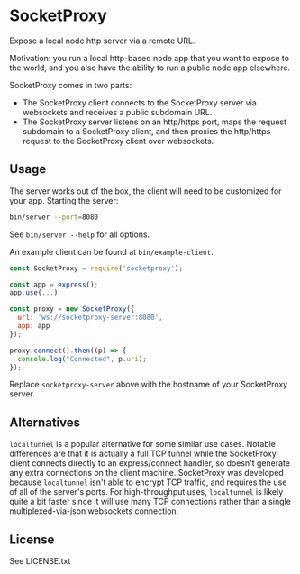 # SocketProxy

Expose a local node http server via a remote URL.

Motivation: you run a local http-based node app that you want to expose to the world, and you also have the ability to run a public node app elsewhere.

SocketProxy comes in two parts:

* The SocketProxy client connects to the SocketProxy server via websockets and receives a public subdomain URL.
* The SocketProxy server listens on an http/https port, maps the request subdomain to a SocketProxy client, and then proxies the http/https request to the SocketProxy client over websockets.

## Usage

The server works out of the box, the client will need to be customized for your app. Starting the server:

```bash
bin/server --port=8080
```

See `bin/server --help` for all options.

An example client can be found at `bin/example-client`.

```javascript
const SocketProxy = require('socketproxy');

const app = express();
app.use(...)

const proxy = new SocketProxy({
  url: 'ws://socketproxy-server:8080',
  app: app
});

proxy.connect().then((p) => {
  console.log("Connected", p.uri);
});
```

Replace `socketproxy-server` above with the hostname of your SocketProxy server.

## Alternatives

`localtunnel` is a popular alternative for some similar use cases. Notable differences are that it is actually a full TCP tunnel while the SocketProxy client connects directly to an express/connect handler, so doesn't generate any extra connections on the client machine. SocketProxy was developed because `localtunnel` isn't able to encrypt TCP traffic, and requires the use of all of the server's ports. For high-throughput uses, `localtunnel` is likely quite a bit faster since it will use many TCP connections rather than a single multiplexed-via-json websockets connection.

## License

See LICENSE.txt
